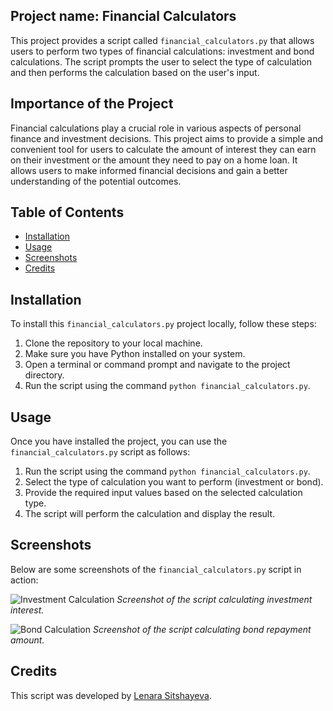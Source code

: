 ## Project name: Financial Calculators

This project provides a script called `financial_calculators.py` that allows users to perform two types of financial calculations: investment and bond calculations. The script prompts the user to select the type of calculation and then performs the calculation based on the user's input.

## Importance of the Project

Financial calculations play a crucial role in various aspects of personal finance and investment decisions. This project aims to provide a simple and convenient tool for users to calculate the amount of interest they can earn on their investment or the amount they need to pay on a home loan. It allows users to make informed financial decisions and gain a better understanding of the potential outcomes.

## Table of Contents

- [Installation](#installation)
- [Usage](#usage)
- [Screenshots](#screenshots)
- [Credits](#credits)

## Installation

To install this `financial_calculators.py` project locally, follow these steps:

1. Clone the repository to your local machine.
2. Make sure you have Python installed on your system.
3. Open a terminal or command prompt and navigate to the project directory.
4. Run the script using the command `python financial_calculators.py`.

## Usage

Once you have installed the project, you can use the `financial_calculators.py` script as follows:

1. Run the script using the command `python financial_calculators.py`.
2. Select the type of calculation you want to perform (investment or bond).
3. Provide the required input values based on the selected calculation type.
4. The script will perform the calculation and display the result.

## Screenshots

Below are some screenshots of the `financial_calculators.py` script in action:

![Investment Calculation](/investment.png)
*Screenshot of the script calculating investment interest.*

![Bond Calculation](/bond.png)
*Screenshot of the script calculating bond repayment amount.*

## Credits

This script was developed by [Lenara Sitshayeva](https://github.com/sitshayeva).
